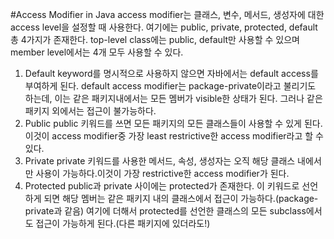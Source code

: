 #Access Modifier in Java
access modifier는 클래스, 변수, 메서드, 생성자에 대한 access level을 설정할 때 사용한다.
여기에는 public, private, protected, default 총 4가지가 존재한다. top-level class에는 public, default만 사용할 수 있으며
member level에서는 4개 모두 사용할 수 있다.
1. Default
keyword를 명시적으로 사용하지 않으면 자바에서는 default access를 부여하게 된다. default access modifier는
package-private이라고 불리기도 하는데, 이는 같은 패키지내에서는 모든 멤버가 visible한 상태가 된다. 그러나 같은 패키지 외에서는
접근이 불가능하다.
2. Public
public 키워드를 쓰면 모든 패키지의 모든 클래스들이 사용할 수 있게 된다. 이것이 access modifier중 가장
least restrictive한 access modifier라고 할 수 있다.
3. Private
private 키워드를 사용한 메서드, 속성, 생성자는 오직 해당 클래스 내에서만 사용이 가능하다.이것이 가장 restrictive한
access modifier가 된다.
4. Protected
public과 private 사이에는 protected가 존재한다. 이 키워드로 선언하게 되면 해당 멤버는 같은 패키지 내의
클래스에서 접근이 가능하다.(package-private과 같음) 여기에 더해서 protected를 선언한 클래스의 모든 subclass에서도 접근이 가능하게 된다.(다른 패키지에 있더라도!)
